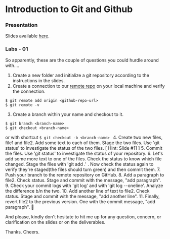 # Introduction to Git and Github
### Presentation 
Slides available [here](https://docs.google.com/presentation/d/13b_j3seC4H-sf7K7gbHMpaCzajgHeIZ8_g6VzDUmn18/edit?usp=sharing).

### Labs - 01
So apparently, these are the couple of questions you could hurdle around with....

1. Create a new folder and initialize a git repository according to the instructions in the slides.
2. Create a connection to our [remote repo](https://github.com/ralphmensah/learnweb) on your local machine and verify the connection.
```$xslt
$ git remote add origin <github-repo-url>
$ git remote -v
```
3. Create a branch within your name and checkout to it.
```
$ git branch <branch-name>
$ git checkout <branch-name>
```
or with shortcut
``$ git checkout -b <branch-name>
``
4. Create two new files, file1 and file2. Add some text to each of them. Stage the two files. Use 'git status' to investigate the status of the two files. [ Hint: Slide #11 ]
5. Commit the files. Use 'git status' to investigate the status of your repository.
6. Let's add some more text to one of the files. Check the status to know which file changed. Stage the files with 'git add .' .  Now check the status again to verify they're staged(the files should turn green)  and then commit them.
7. Push your branch to the remote repository on GitHub.
8. Add a paragraph to file2. Check status. Stage and commit with the message, "add paragraph".
9. Check your commit logs with 'git log' and with 'git log --oneline'. Analyze the difference b/n the two.
10. Add another line of text to file2. Check status. Stage and commit with the message, "add another line".
11. Finally, revert file2 to the previous version. One with the commit message, "add paragraph". 🙂


And please, kindly don't hesitate to hit me up for any question, concern, or clarification on the slides or on the deliverables. 

Thanks. Cheers.